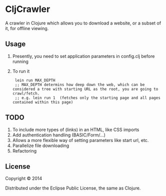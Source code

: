# CljCrawler

A crawler in Clojure which allows you to download a website, or a subset of it, for offline viewing.

## Usage
1. Presently, you need to set application parameters in config.clj before running
2. To run it

        lein run MAX_DEPTH
        ;; MAX_DEPTH determins how deep down the web, which can be considered a tree with starting URL as the root, you are going to crawl/fetch.
        ;; e.g. lein run 1  (fetches only the starting page and all pages contained within this page)

## TODO
1. To include more types of (links) in an HTML, like CSS imports
2. Add authentication handling (BASIC/Form/...)
3. Allows a more flexible way of setting parameters like start url, etc.
4. Parallelize file downloading
5. Refactoring

## License

Copyright © 2014

Distributed under the Eclipse Public License, the same as Clojure.
